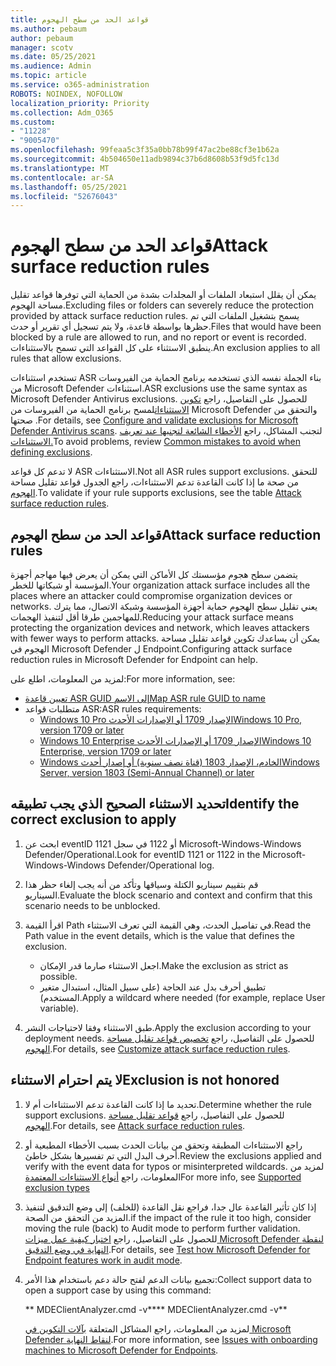 ```yaml
---
title: قواعد الحد من سطح الهجوم
ms.author: pebaum
author: pebaum
manager: scotv
ms.date: 05/25/2021
ms.audience: Admin
ms.topic: article
ms.service: o365-administration
ROBOTS: NOINDEX, NOFOLLOW
localization_priority: Priority
ms.collection: Adm_O365
ms.custom:
- "11228"
- "9005470"
ms.openlocfilehash: 99feaa5c3f35a0bb78b99f47ac2be88cf3e1b62a
ms.sourcegitcommit: 4b504650e11adb9894c37b6d8608b53f9d5fc13d
ms.translationtype: MT
ms.contentlocale: ar-SA
ms.lasthandoff: 05/25/2021
ms.locfileid: "52676043"
---
```

# <a name="attack-surface-reduction-rules"></a><span data-ttu-id="00682-102">قواعد الحد من سطح الهجوم</span><span class="sxs-lookup"><span data-stu-id="00682-102">Attack surface reduction rules</span></span>

<span data-ttu-id="00682-103">يمكن أن يقلل استبعاد الملفات أو المجلدات بشدة من الحماية التي توفرها قواعد تقليل مساحة الهجوم.</span><span class="sxs-lookup"><span data-stu-id="00682-103">Excluding files or folders can severely reduce the protection provided by attack surface reduction rules.</span></span> <span data-ttu-id="00682-104">يسمح بتشغيل الملفات التي تم حظرها بواسطة قاعدة، ولا يتم تسجيل أي تقرير أو حدث.</span><span class="sxs-lookup"><span data-stu-id="00682-104">Files that would have been blocked by a rule are allowed to run, and no report or event is recorded.</span></span> <span data-ttu-id="00682-105">ينطبق الاستثناء على كل القواعد التي تسمح بالاستثناءات.</span><span class="sxs-lookup"><span data-stu-id="00682-105">An exclusion applies to all rules that allow exclusions.</span></span>

<span data-ttu-id="00682-106">تستخدم استثناءات ASR بناء الجملة نفسه الذي تستخدمه برنامج الحماية من الفيروسات من Microsoft Defender استثناءات.</span><span class="sxs-lookup"><span data-stu-id="00682-106">ASR exclusions use the same syntax as Microsoft Defender Antivirus exclusions.</span></span> <span data-ttu-id="00682-107">للحصول على التفاصيل، راجع [تكوين الاستثناءات](/microsoft-365/security/defender-endpoint/configure-exclusions-microsoft-defender-antivirus)لمسح برنامج الحماية من الفيروسات من Microsoft Defender والتحقق من صحتها .</span><span class="sxs-lookup"><span data-stu-id="00682-107">For details, see [Configure and validate exclusions for Microsoft Defender Antivirus scans](/microsoft-365/security/defender-endpoint/configure-exclusions-microsoft-defender-antivirus).</span></span> <span data-ttu-id="00682-108">لتجنب المشاكل، راجع [الأخطاء الشائعة لتجنبها عند تعريف الاستثناءات.](/microsoft-365/security/defender-endpoint/common-exclusion-mistakes-microsoft-defender-antivirus)</span><span class="sxs-lookup"><span data-stu-id="00682-108">To avoid problems, review [Common mistakes to avoid when defining exclusions](/microsoft-365/security/defender-endpoint/common-exclusion-mistakes-microsoft-defender-antivirus).</span></span>

<span data-ttu-id="00682-109">لا تدعم كل قواعد ASR الاستثناءات.</span><span class="sxs-lookup"><span data-stu-id="00682-109">Not all ASR rules support exclusions.</span></span> <span data-ttu-id="00682-110">للتحقق من صحة ما إذا كانت القاعدة تدعم الاستثناءات، راجع الجدول قواعد تقليل مساحة [الهجوم](/microsoft-365/security/defender-endpoint/attack-surface-reduction#attack-surface-reduction-rules).</span><span class="sxs-lookup"><span data-stu-id="00682-110">To validate if your rule supports exclusions, see the table [Attack surface reduction rules](/microsoft-365/security/defender-endpoint/attack-surface-reduction#attack-surface-reduction-rules).</span></span>

## <a name="attack-surface-reduction-rules"></a><span data-ttu-id="00682-111">قواعد الحد من سطح الهجوم</span><span class="sxs-lookup"><span data-stu-id="00682-111">Attack surface reduction rules</span></span>

<span data-ttu-id="00682-112">يتضمن سطح هجوم مؤسستك كل الأماكن التي يمكن أن يعرض فيها مهاجم أجهزة المؤسسة أو شبكاتها للخطر.</span><span class="sxs-lookup"><span data-stu-id="00682-112">Your organization attack surface includes all the places where an attacker could compromise organization devices or networks.</span></span> <span data-ttu-id="00682-113">يعني تقليل سطح الهجوم حماية أجهزة المؤسسة وشبكة الاتصال، مما يترك للمهاجمين طرقا أقل لتنفيذ الهجمات.</span><span class="sxs-lookup"><span data-stu-id="00682-113">Reducing your attack surface means protecting the organization devices and network, which leaves attackers with fewer ways to perform attacks.</span></span> <span data-ttu-id="00682-114">يمكن أن يساعدك تكوين قواعد تقليل مساحة الهجوم في Microsoft Defender ل Endpoint.</span><span class="sxs-lookup"><span data-stu-id="00682-114">Configuring attack surface reduction rules in Microsoft Defender for Endpoint can help.</span></span>

<span data-ttu-id="00682-115">لمزيد من المعلومات، اطلع على:</span><span class="sxs-lookup"><span data-stu-id="00682-115">For more information, see:</span></span>

- [<span data-ttu-id="00682-116">تعيين قاعدة ASR GUID إلى الاسم</span><span class="sxs-lookup"><span data-stu-id="00682-116">Map ASR rule GUID to name</span></span>](/microsoft-365/security/defender-endpoint/attack-surface-reduction#attack-surface-reduction-rules)
- <span data-ttu-id="00682-117">متطلبات قواعد ASR:</span><span class="sxs-lookup"><span data-stu-id="00682-117">ASR rules requirements:</span></span>
    - [<span data-ttu-id="00682-118">Windows 10 Pro الإصدار 1709 أو الإصدارات الأحدث</span><span class="sxs-lookup"><span data-stu-id="00682-118">Windows 10 Pro, version 1709 or later</span></span>](/windows/whats-new/whats-new-windows-10-version-1709)
    - [<span data-ttu-id="00682-119">Windows 10 Enterprise الإصدار 1709 أو الإصدارات الأحدث</span><span class="sxs-lookup"><span data-stu-id="00682-119">Windows 10 Enterprise, version 1709 or later</span></span>](/windows/whats-new/whats-new-windows-10-version-1709)
    - [<span data-ttu-id="00682-120">Windows الخادم، الإصدار 1803 (قناة نصف سنوية) أو إصدار أحدث</span><span class="sxs-lookup"><span data-stu-id="00682-120">Windows Server, version 1803 (Semi-Annual Channel) or later</span></span>](/windows-server/get-started/whats-new-in-windows-server-1803)

## <a name="identify-the-correct-exclusion-to-apply"></a><span data-ttu-id="00682-121">تحديد الاستثناء الصحيح الذي يجب تطبيقه</span><span class="sxs-lookup"><span data-stu-id="00682-121">Identify the correct exclusion to apply</span></span>

1. <span data-ttu-id="00682-122">ابحث عن eventID 1121 أو 1122 في سجل Microsoft-Windows-Windows Defender/Operational.</span><span class="sxs-lookup"><span data-stu-id="00682-122">Look for eventID 1121 or 1122 in the Microsoft-Windows-Windows Defender/Operational log.</span></span>

1. <span data-ttu-id="00682-123">قم بتقييم سيناريو الكتلة وسياقها وتأكد من أنه يجب إلغاء حظر هذا السيناريو.</span><span class="sxs-lookup"><span data-stu-id="00682-123">Evaluate the block scenario and context and confirm that this scenario needs to be unblocked.</span></span>

1. <span data-ttu-id="00682-124">اقرأ القيمة Path في تفاصيل الحدث، وهي القيمة التي تعرف الاستثناء.</span><span class="sxs-lookup"><span data-stu-id="00682-124">Read the Path value in the event details, which is the value that defines the exclusion.</span></span>
    - <span data-ttu-id="00682-125">اجعل الاستثناء صارما قدر الإمكان.</span><span class="sxs-lookup"><span data-stu-id="00682-125">Make the exclusion as strict as possible.</span></span>
    - <span data-ttu-id="00682-126">تطبيق أحرف بدل عند الحاجة (على سبيل المثال، استبدال متغير المستخدم).</span><span class="sxs-lookup"><span data-stu-id="00682-126">Apply a wildcard where needed (for example, replace User variable).</span></span>

1. <span data-ttu-id="00682-127">طبق الاستثناء وفقا لاحتياجات النشر.</span><span class="sxs-lookup"><span data-stu-id="00682-127">Apply the exclusion according to your deployment needs.</span></span> <span data-ttu-id="00682-128">للحصول على التفاصيل، راجع [تخصيص قواعد تقليل مساحة الهجوم](/microsoft-365/security/defender-endpoint/customize-attack-surface-reduction).</span><span class="sxs-lookup"><span data-stu-id="00682-128">For details, see [Customize attack surface reduction rules](/microsoft-365/security/defender-endpoint/customize-attack-surface-reduction).</span></span>

## <a name="exclusion-is-not-honored"></a><span data-ttu-id="00682-129">لا يتم احترام الاستثناء</span><span class="sxs-lookup"><span data-stu-id="00682-129">Exclusion is not honored</span></span>

1. <span data-ttu-id="00682-130">تحديد ما إذا كانت القاعدة تدعم الاستثناءات أم لا.</span><span class="sxs-lookup"><span data-stu-id="00682-130">Determine whether the rule support exclusions.</span></span> <span data-ttu-id="00682-131">للحصول على التفاصيل، راجع [قواعد تقليل مساحة الهجوم](/microsoft-365/security/defender-endpoint/attack-surface-reduction#attack-surface-reduction-rules).</span><span class="sxs-lookup"><span data-stu-id="00682-131">For details, see [Attack surface reduction rules](/microsoft-365/security/defender-endpoint/attack-surface-reduction#attack-surface-reduction-rules).</span></span>

1. <span data-ttu-id="00682-132">راجع الاستثناءات المطبقة وتحقق من بيانات الحدث بسبب الأخطاء المطبعية أو أحرف البدل التي تم تفسيرها بشكل خاطئ.</span><span class="sxs-lookup"><span data-stu-id="00682-132">Review the exclusions applied and verify with the event data for typos or misinterpreted wildcards.</span></span> <span data-ttu-id="00682-133">لمزيد من المعلومات، راجع [أنواع الاستثناءات المعتمدة](/microsoft-365/security/defender-endpoint/mac-exclusions#supported-exclusion-types)</span><span class="sxs-lookup"><span data-stu-id="00682-133">For more info, see [Supported exclusion types](/microsoft-365/security/defender-endpoint/mac-exclusions#supported-exclusion-types)</span></span>

1. <span data-ttu-id="00682-134">إذا كان تأثير القاعدة عال جدا، فراجع نقل القاعدة (للخلف) إلى وضع التدقيق لتنفيذ المزيد من التحقق من الصحة.</span><span class="sxs-lookup"><span data-stu-id="00682-134">if the impact of the rule it too high, consider moving the rule (back) to Audit mode to perform further validation.</span></span> <span data-ttu-id="00682-135">للحصول على التفاصيل، راجع [اختبار كيفية عمل ميزات Microsoft Defender لنقطة النهاية في وضع التدقيق](/microsoft-365/security/defender-endpoint/audit-windows-defender).</span><span class="sxs-lookup"><span data-stu-id="00682-135">For details, see [Test how Microsoft Defender for Endpoint features work in audit mode](/microsoft-365/security/defender-endpoint/audit-windows-defender).</span></span>

1. <span data-ttu-id="00682-136">تجميع بيانات الدعم لفتح حالة دعم باستخدام هذا الأمر:</span><span class="sxs-lookup"><span data-stu-id="00682-136">Collect support data to open a support case by using this command:</span></span>
    
   <span data-ttu-id="00682-137">\*\* MDEClientAnalyzer.cmd -v\*\*</span><span class="sxs-lookup"><span data-stu-id="00682-137">\*\* MDEClientAnalyzer.cmd -v\*\*</span></span>

    <span data-ttu-id="00682-138">لمزيد من المعلومات، راجع المشاكل المتعلقة [بآلات التكوين في Microsoft Defender لنقاط النهاية](issues-with-onboarding-machines.md).</span><span class="sxs-lookup"><span data-stu-id="00682-138">For more information, see [Issues with onboarding machines to Microsoft Defender for Endpoints](issues-with-onboarding-machines.md).</span></span>
